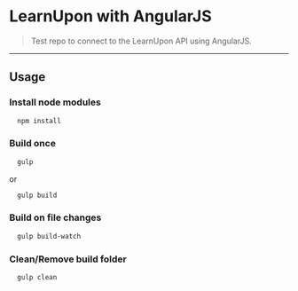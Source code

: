 # LearnUpon with AngularJS

> Test repo to connect to the LearnUpon API using AngularJS.

___

## Usage

### Install node modules
```bash
  npm install
```

### Build once
```bash
  gulp
```

or

```bash
  gulp build
```

### Build on file changes
```bash
  gulp build-watch
```

### Clean/Remove build folder
```bash
  gulp clean
```
